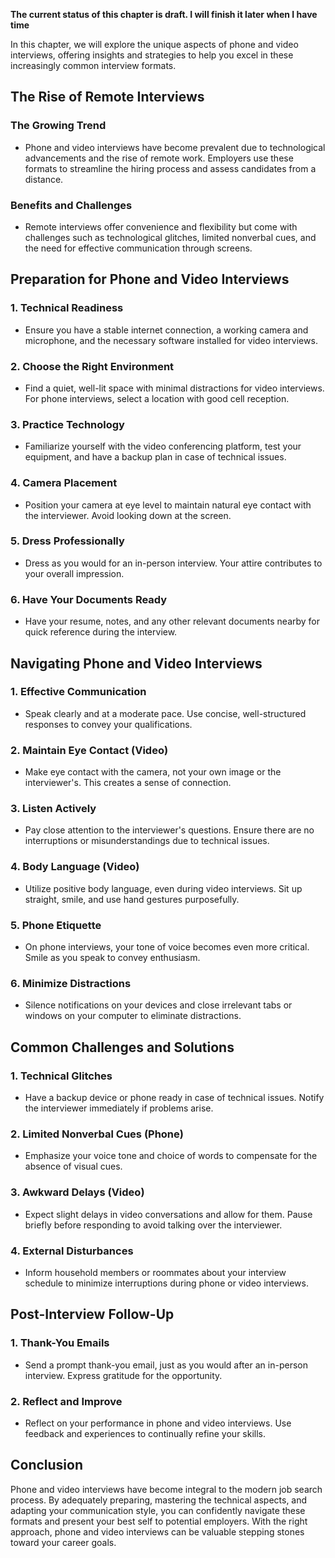 **The current status of this chapter is draft. I will finish it later when I have time**

In this chapter, we will explore the unique aspects of phone and video interviews, offering insights and strategies to help you excel in these increasingly common interview formats.

The Rise of Remote Interviews
-----------------------------

### The Growing Trend

* Phone and video interviews have become prevalent due to technological advancements and the rise of remote work. Employers use these formats to streamline the hiring process and assess candidates from a distance.

### Benefits and Challenges

* Remote interviews offer convenience and flexibility but come with challenges such as technological glitches, limited nonverbal cues, and the need for effective communication through screens.

Preparation for Phone and Video Interviews
------------------------------------------

### 1. **Technical Readiness**

* Ensure you have a stable internet connection, a working camera and microphone, and the necessary software installed for video interviews.

### 2. **Choose the Right Environment**

* Find a quiet, well-lit space with minimal distractions for video interviews. For phone interviews, select a location with good cell reception.

### 3. **Practice Technology**

* Familiarize yourself with the video conferencing platform, test your equipment, and have a backup plan in case of technical issues.

### 4. **Camera Placement**

* Position your camera at eye level to maintain natural eye contact with the interviewer. Avoid looking down at the screen.

### 5. **Dress Professionally**

* Dress as you would for an in-person interview. Your attire contributes to your overall impression.

### 6. **Have Your Documents Ready**

* Have your resume, notes, and any other relevant documents nearby for quick reference during the interview.

Navigating Phone and Video Interviews
-------------------------------------

### 1. **Effective Communication**

* Speak clearly and at a moderate pace. Use concise, well-structured responses to convey your qualifications.

### 2. **Maintain Eye Contact (Video)**

* Make eye contact with the camera, not your own image or the interviewer's. This creates a sense of connection.

### 3. **Listen Actively**

* Pay close attention to the interviewer's questions. Ensure there are no interruptions or misunderstandings due to technical issues.

### 4. **Body Language (Video)**

* Utilize positive body language, even during video interviews. Sit up straight, smile, and use hand gestures purposefully.

### 5. **Phone Etiquette**

* On phone interviews, your tone of voice becomes even more critical. Smile as you speak to convey enthusiasm.

### 6. **Minimize Distractions**

* Silence notifications on your devices and close irrelevant tabs or windows on your computer to eliminate distractions.

Common Challenges and Solutions
-------------------------------

### 1. **Technical Glitches**

* Have a backup device or phone ready in case of technical issues. Notify the interviewer immediately if problems arise.

### 2. **Limited Nonverbal Cues (Phone)**

* Emphasize your voice tone and choice of words to compensate for the absence of visual cues.

### 3. **Awkward Delays (Video)**

* Expect slight delays in video conversations and allow for them. Pause briefly before responding to avoid talking over the interviewer.

### 4. **External Disturbances**

* Inform household members or roommates about your interview schedule to minimize interruptions during phone or video interviews.

Post-Interview Follow-Up
------------------------

### 1. **Thank-You Emails**

* Send a prompt thank-you email, just as you would after an in-person interview. Express gratitude for the opportunity.

### 2. **Reflect and Improve**

* Reflect on your performance in phone and video interviews. Use feedback and experiences to continually refine your skills.

Conclusion
----------

Phone and video interviews have become integral to the modern job search process. By adequately preparing, mastering the technical aspects, and adapting your communication style, you can confidently navigate these formats and present your best self to potential employers. With the right approach, phone and video interviews can be valuable stepping stones toward your career goals.
